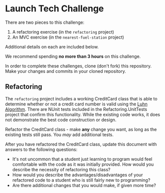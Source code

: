 # Launch Tech Challenge

There are two pieces to this challenge:

1. A refactoring exercise (in the `refactoring` project)
1. An MVC exercise (in the `nearest-fuel-station` project)

Additional details on each are included below.

We recommend spending **no more than 3 hours** on this challenge.

In order to complete these challenges, clone (don't fork) this repository. Make your changes and commits in your cloned repository.

## Refactoring

The `refactoring` project includes a working CreditCard class that is able to determine whether or not a credit card number is valid using the [Luhn Algorithm](https://en.wikipedia.org/wiki/Luhn_algorithm). There are NUnit tests included in the Refactoring.UnitTests project that confirm this functionality. While the existing code works, it does not demonstrate the best code construction or design.  

Refactor the CreditCard class - make **any** change you want, as long as the existing tests still pass. You _may_ add additional tests.

After you have refactored the CreditCard class, update this document with answers to the following questions:

* It's not uncommon that a student just learning to program would feel comfortable with the code as it was initially provided. How would you describe the necessity of refactoring this class? 
* How would you describe the advantages/disadvantages of your refactored code to a student who is still fairly new to programming?  
* Are there additional changes that you would make, if given more time?


